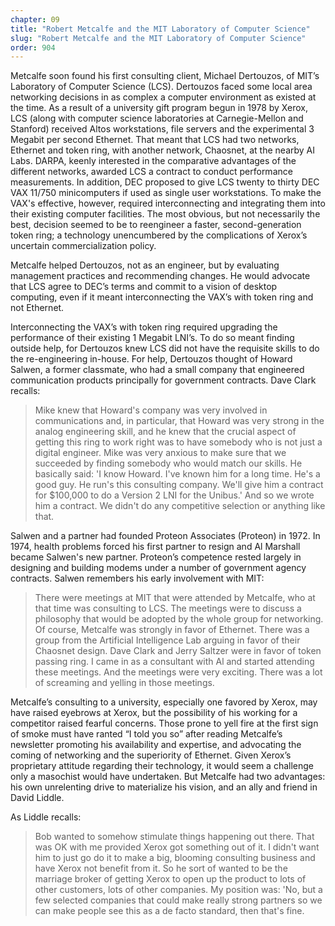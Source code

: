 ```yaml
---
chapter: 09
title: "Robert Metcalfe and the MIT Laboratory of Computer Science"
slug: "Robert Metcalfe and the MIT Laboratory of Computer Science"
order: 904
---
```


Metcalfe soon found his first consulting client, Michael Dertouzos, of MIT’s Laboratory of Computer Science (LCS). Dertouzos faced some local area networking decisions in as complex a computer environment as existed at the time. As a result of a university gift program begun in 1978 by Xerox, LCS (along with computer science laboratories at Carnegie-Mellon and Stanford) received Altos workstations, file servers and the experimental 3 Megabit per second Ethernet. That meant that LCS had two networks, Ethernet and token ring, with another network, Chaosnet, at the nearby AI Labs. DARPA, keenly interested in the comparative advantages of the different networks, awarded LCS a contract to conduct performance measurements. In addition, DEC proposed to give LCS twenty to thirty DEC VAX 11/750 minicomputers if used as single user workstations. To make the VAX's effective, however, required interconnecting and integrating them into their existing computer facilities. The most obvious, but not necessarily the best, decision seemed to be to reengineer a faster, second-generation token ring; a technology unencumbered by the complications of Xerox’s uncertain commercialization policy.

Metcalfe helped Dertouzos, not as an engineer, but by evaluating management practices and recommending changes. He would advocate that LCS agree to DEC’s terms and commit to a vision of desktop computing, even if it meant interconnecting the VAX’s with token ring and not Ethernet.

Interconnecting the VAX’s with token ring required upgrading the performance of their existing 1 Megabit LNI’s. To do so meant finding outside help, for Dertouzos knew LCS did not have the requisite skills to do the re-engineering in-house. For help, Dertouzos thought of Howard Salwen, a former classmate, who had a small company that engineered communication products principally for government contracts. Dave Clark recalls:

>Mike knew that Howard's company was very involved in communications and, in particular, that Howard was very strong in the analog engineering skill, and he knew that the crucial aspect of getting this ring to work right was to have somebody who is not just a digital engineer. Mike was very anxious to make sure that we succeeded by finding somebody who would match our skills. He basically said: 'I know Howard. I've known him for a long time. He's a good guy. He run's this consulting company. We'll give him a contract for $100,000 to do a Version 2 LNI for the Unibus.' And so we wrote him a contract. We didn't do any competitive selection or anything like that.

Salwen and a partner had founded Proteon Associates (Proteon) in 1972. In 1974, health problems forced his first partner to resign and Al Marshall became Salwen's new partner. Proteon’s competence rested largely in designing and building modems under a number of government agency contracts. Salwen remembers his early involvement with MIT:

>There were meetings at MIT that were attended by Metcalfe, who at that time was consulting to LCS. The meetings were to discuss a philosophy that would be adopted by the whole group for networking. Of course, Metcalfe was strongly in favor of Ethernet. There was a group from the Artificial Intelligence Lab arguing in favor of their Chaosnet design. Dave Clark and Jerry Saltzer were in favor of token passing ring. I came in as a consultant with Al and started attending these meetings. And the meetings were very exciting. There was a lot of screaming and yelling in those meetings.

Metcalfe’s consulting to a university, especially one favored by Xerox, may have raised eyebrows at Xerox, but the possibility of his working for a competitor raised fearful concerns. Those prone to yell fire at the first sign of smoke must have ranted “I told you so” after reading Metcalfe’s newsletter promoting his availability and expertise, and advocating the coming of networking and the superiority of Ethernet. Given Xerox’s proprietary attitude regarding their technology, it would seem a challenge only a masochist would have undertaken. But Metcalfe had two advantages: his own unrelenting drive to materialize his vision, and an ally and friend in David Liddle.

As Liddle recalls:

>Bob wanted to somehow stimulate things happening out there. That was OK with me provided Xerox got something out of it. I didn't want him to just go do it to make a big, blooming consulting business and have Xerox not benefit from it. So he sort of wanted to be the marriage broker of getting Xerox to open up the product to lots of other customers, lots of other companies. My position was: 'No, but a few selected companies that could make really strong partners so we can make people see this as a de facto standard, then that's fine.
